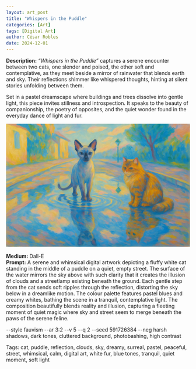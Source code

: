 ```yaml
---
layout: art_post
title: "Whispers in the Puddle"
categories: [Art]
tags: [Digital Art]
author: César Robles
date: 2024-12-01
---
```

**Description:** *“Whispers in the Puddle”* captures a serene encounter between two cats, one slender and poised, the other soft and contemplative, as they meet beside a mirror of rainwater that blends earth and sky. Their reflections shimmer like whispered thoughts, hinting at silent stories unfolding between them.

Set in a pastel dreamscape where buildings and trees dissolve into gentle light, this piece invites stillness and introspection. It speaks to the beauty of companionship, the poetry of opposites, and the quiet wonder found in the everyday dance of light and fur.

![Whispers in the Puddle](/imag/digital_art/whispers_in_the_puddle.jpg)

**Medium:** Dall-E\
**Prompt:** A serene and whimsical digital artwork depicting a fluffy white cat standing in the middle of a puddle on a quiet, empty street. The surface of the water mirrors the sky above with such clarity that it creates the illusion of clouds and a streetlamp existing beneath the ground. Each gentle step from the cat sends soft ripples through the reflection, distorting the sky below in a dreamlike motion. The colour palette features pastel blues and creamy whites, bathing the scene in a tranquil, contemplative light. The composition beautifully blends reality and illusion, capturing a fleeting moment of quiet magic where sky and street seem to merge beneath the paws of the serene feline.

--style fauvism --ar 3:2 --v 5 --q 2 --seed 591726384 --neg harsh shadows, dark tones, cluttered background, photobashing, high contrast

Tags: cat, puddle, reflection, clouds, sky, dreamy, surreal, pastel, peaceful, street, whimsical, calm, digital art, white fur, blue tones, tranquil, quiet moment, soft light